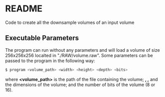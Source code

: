 # README #

Code to create all the downsample volumes of an input volume

## Executable Parameters #
The program can run without any parameters and will load a volume of size 256x256x256 localted in "./RAW/volume.raw". Some parameters can be passed to the program in the following way: 

```sh
$ program <volume_path> <width> <height> <depth> <bits>
```

where **<volume_path>** is the path of the file containing the volume; **<width>, <height>,** and **<depth>** the dimensions of the volume; and **<bits>** the number of bits of the volume (8 or 16).

